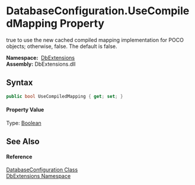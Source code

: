 DatabaseConfiguration.UseCompiledMapping Property
=================================================
true to use the new cached compiled mapping implementation for POCO objects; otherwise, false. The default is false.

  **Namespace:**  [DbExtensions][1]  
  **Assembly:** DbExtensions.dll

Syntax
------

```csharp
public bool UseCompiledMapping { get; set; }
```

#### Property Value
Type: [Boolean][2]

See Also
--------

#### Reference
[DatabaseConfiguration Class][3]  
[DbExtensions Namespace][1]  

[1]: ../README.md
[2]: https://docs.microsoft.com/dotnet/api/system.boolean
[3]: README.md
